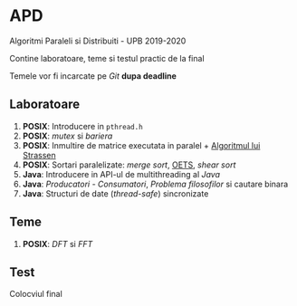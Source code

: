 # APD
Algoritmi Paraleli si Distribuiti - UPB 2019-2020

Contine laboratoare, teme si testul practic de la final

Temele vor fi incarcate pe *Git* **dupa deadline**

## Laboratoare
1. **POSIX**: Introducere in `pthread.h`
2. **POSIX**: *mutex* si *bariera*
3. **POSIX**: Inmultire de matrice executata in paralel + [Algoritmul lui Strassen](https://en.wikipedia.org/wiki/Strassen_algorithm)
4. **POSIX**: Sortari paralelizate: *merge sort*, [OETS](https://en.wikipedia.org/wiki/Odd%E2%80%93even_sort), *shear sort*
5. **Java**: Introducere in API-ul de multithreading al *Java*
6. **Java**: *Producatori - Consumatori*, *Problema filosofilor* si cautare binara
7. **Java**: Structuri de date (*thread-safe*) sincronizate

## Teme
1. **POSIX**: *DFT* si *FFT*

## Test
Colocviul final
